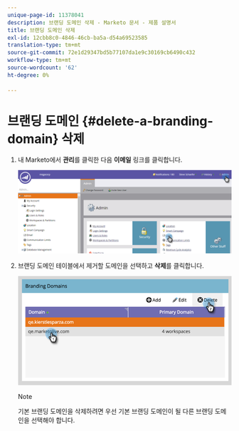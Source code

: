```yaml
---
unique-page-id: 11378041
description: 브랜딩 도메인 삭제 - Marketo 문서 - 제품 설명서
title: 브랜딩 도메인 삭제
exl-id: 12cbb8c0-4846-46cb-ba5a-d54a69523585
translation-type: tm+mt
source-git-commit: 72e1d29347bd5b77107da1e9c30169cb6490c432
workflow-type: tm+mt
source-wordcount: '62'
ht-degree: 0%

---
```


# 브랜딩 도메인 {#delete-a-branding-domain} 삭제

1. 내 Marketo에서 **관리**&#x200B;를 클릭한 다음 **이메일** 링크를 클릭합니다.

   ![](assets/image2016-6-29-16-3a42-3a20.png)

1. 브랜딩 도메인 테이블에서 제거할 도메인을 선택하고 **삭제**&#x200B;를 클릭합니다.

   ![](assets/image2016-8-12-11-3a0-3a26.png)

   >[!NOTE]
   >
   >기본 브랜딩 도메인을 삭제하려면 우선 기본 브랜딩 도메인이 될 다른 브랜딩 도메인을 선택해야 합니다.
